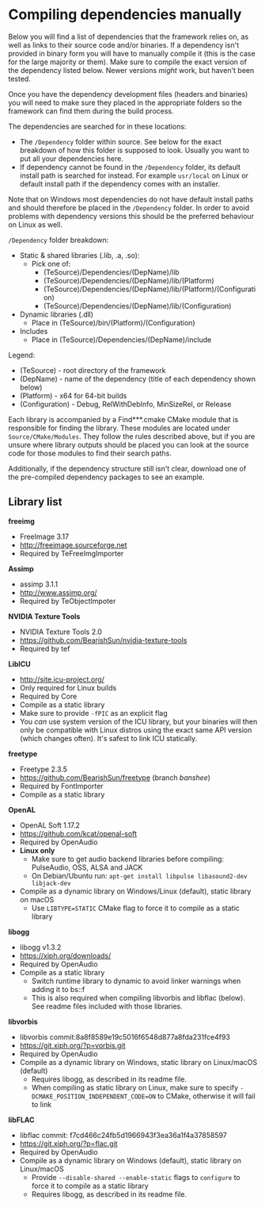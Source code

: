 # Compiling dependencies manually

Below you will find a list of dependencies that the framework relies on, as well as links to their source code and/or binaries. If a dependency isn't provided in binary form you will have to manually compile it (this is the case for the large majority or them). Make sure to compile the exact version of the dependency listed below. Newer versions *might* work, but haven't been tested. 

Once you have the dependency development files (headers and binaries) you will need to make sure they placed in the appropriate folders so the framework can find them during the build process. 

The dependencies are searched for in these locations:
- The `/Dependency` folder within source. See below for the exact breakdown of how this folder is supposed to look. Usually you want to put all your dependencies here.
- If dependency cannot be found in the `/Dependency` folder, its default install path is searched for instead. For example `usr/local` on Linux or default install path if the dependency comes with an installer. 

Note that on Windows most dependencies do not have default install paths and should therefore be placed in the `/Dependency` folder. In order to avoid problems with dependency versions this should be the preferred behaviour on Linux as well. 

`/Dependency` folder breakdown:
- Static & shared libraries (.lib, .a, .so): 
  - Pick one of:
    - (TeSource)/Dependencies/(DepName)/lib
    - (TeSource)/Dependencies/(DepName)/lib/(Platform)
    - (TeSource)/Dependencies/(DepName)/lib/(Platform)/(Configuration)
    - (TeSource)/Dependencies/(DepName)/lib/(Configuration)
- Dynamic libraries (.dll)
  - Place in (TeSource)/bin/(Platform)/(Configuration)
- Includes
  - Place in (TeSource)/Dependencies/(DepName)/include  

Legend:
- (TeSource) - root directory of the framework
- (DepName) - name of the dependency (title of each dependency shown below)
- (Platform) - x64 for 64-bit builds
- (Configuration) - Debug, RelWithDebInfo, MinSizeRel, or Release 

Each library is accompanied by a Find***.cmake CMake module that is responsible for finding the library. These modules are located under `Source/CMake/Modules`. They follow the rules described above, but if you are unsure where library outputs should be placed you can look at the source code for those modules to find their search paths.

Additionally, if the dependency structure still isn't clear, download one of the pre-compiled dependency packages to see an example.  

## Library list 

**freeimg**
- FreeImage 3.17
- http://freeimage.sourceforge.net
- Required by TeFreeImgImporter

**Assimp**
- assimp 3.1.1
- http://www.assimp.org/
- Required by TeObjectImpoter

**NVIDIA Texture Tools**
- NVIDIA Texture Tools 2.0
- https://github.com/BearishSun/nvidia-texture-tools
- Required by tef

**LibICU**
- http://site.icu-project.org/
- Only required for Linux builds
- Required by Core
- Compile as a static library
 - Make sure to provide `-fPIC` as an explicit flag
 - You *can* use system version of the ICU library, but your binaries will then only be compatible with Linux distros using the exact same API version (which changes often). It's safest to link ICU statically.

**freetype**
- Freetype 2.3.5
- https://github.com/BearishSun/freetype (branch *banshee*)
- Required by FontImporter
- Compile as a static library

**OpenAL**
- OpenAL Soft 1.17.2
- https://github.com/kcat/openal-soft
- Required by OpenAudio
- **Linux only**
  - Make sure to get audio backend libraries before compiling: PulseAudio, OSS, ALSA and JACK
  - On Debian/Ubuntu run: `apt-get install libpulse libasound2-dev libjack-dev`
- Compile as a dynamic library on Windows/Linux (default), static library on macOS
  - Use `LIBTYPE=STATIC` CMake flag to force it to compile as a static library

**libogg**
- libogg v1.3.2
- https://xiph.org/downloads/
- Required by OpenAudio
- Compile as a static library
  - Switch runtime library to dynamic to avoid linker warnings when adding it to bs::f
  - This is also required when compiling libvorbis and libflac (below). See readme files included with those libraries.

**libvorbis**
- libvorbis commit:8a8f8589e19c5016f6548d877a8fda231fce4f93
- https://git.xiph.org/?p=vorbis.git
- Required by OpenAudio
- Compile as a dynamic library on Windows, static library on Linux/macOS (default)
  - Requires libogg, as described in its readme file.
  - When compiling as static library on Linux, make sure to specify `-DCMAKE_POSITION_INDEPENDENT_CODE=ON` to CMake, otherwise it will fail to link

**libFLAC**
- libflac commit: f7cd466c24fb5d1966943f3ea36a1f4a37858597
- https://git.xiph.org/?p=flac.git
- Required by OpenAudio
- Compile as a dynamic library on Windows (default), static library on Linux/macOS
  - Provide `--disable-shared --enable-static` flags to `configure` to force it to compile as a static library
  - Requires libogg, as described in its readme file.
